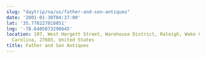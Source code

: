 ```yaml
---
slug: "daytrip/na/us/father-and-son-antiques"
date: '2001-01-30T04:37:00'
lat: '35.778227818851'
lng: '-78.6405873298645'
location: 107, West Hargett Street, Warehouse District, Raleigh, Wake County, North
  Carolina, 27603, United States
title: Father and Son Antiques
---
```



